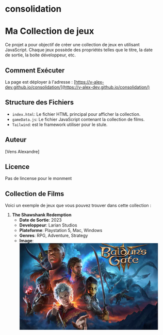 # consolidation
# Ma Collection de jeux

Ce projet a pour objectif de créer une collection de jeux en utilisant JavaScript. Chaque jeux possède des propriétés telles que le titre, la date de sortie, la boite développeur, etc.

## Comment Exécuter

La page est déployer à l'adresse : 
[https://v-alex-dev.github.io/consolidation/](https://v-alex-dev.github.io/consolidation/)


## Structure des Fichiers

- `index.html`: Le fichier HTML principal pour afficher la collection.
- `gameData.js`: Le fichier JavaScript contenant la collection de films.
-  `Tailwind`: est le framework utiliser pour le stule.

## Auteur
[Vens Alexandre]

## Licence

Pas de lincense pour le monment

## Collection de Films

Voici un exemple de jeux que vous pouvez trouver dans cette collection :

1. **The Shawshank Redemption**
   - **Date de Sortie**: 2023
   - **Developpeur**: Larian Studios
   - **Plateforme**: Playstation 5, Mac, Windows
   - **Genres**: RPG, Adventure, Strategy
   - **Image**:
   ![Image du film](./public/games/BG3.webp)



